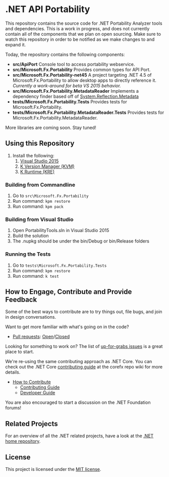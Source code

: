 # .NET API Portability

This repository contains the source code for .NET Portability Analyzer tools 
and dependencies. This is a work in progress, and does not currently contain 
all of the components that we plan on open sourcing. Make sure to watch this 
repository in order to be notified as we make changes to and expand it.

Today, the repository contains the following components:

* **src/ApiPort** Console tool to access portability webservice.
* **src/Microsoft.Fx.Portability** Provides common types for API Port.
* **src/Microsoft.Fx.Portability-net45** A project targeting .NET 4.5 of Microsoft.Fx.Portability to allow desktop apps to directly reference it.  *Currently a work-around for beta VS 2015 behavior.*
* **src/Microsoft.Fx.Portability.MetadataReader** Implements a dependency finder based off of [System.Reflection.Metadata](https://github.com/dotnet/corefx/tree/master/src/System.Reflection.Metadata)
* **tests/Microsoft.Fx.Portability.Tests** Provides tests for Microsoft.Fx.Portability.
* **tests/Microsoft.Fx.Portability.MetadataReader.Tests** Provides tests for Microsoft.Fx.Portability.MetadataReader.

More libraries are coming soon. Stay tuned!

## Using this Repository

1. Install the following:
    1. [Visual Studio 2015](http://www.visualstudio.com/en-us/downloads/visual-studio-2015-downloads-vs.aspx)
    2. [K Version Manager (KVM)](https://github.com/aspnet/home#install-the-k-version-manager-kvm)
    3. [K Runtime (KRE)](https://github.com/aspnet/home#install-the-k-runtime-environment-kre)

### Building from Commandline
1. Go to `src\Microsoft.Fx.Portability`
2. Run command: `kpm restore`
3. Run command: `kpm pack`
    
### Building from Visual Studio
1. Open PortabilityTools.sln in Visual Studio 2015
2. Build the solution
3. The .nupkg should be under the bin/Debug or bin/Release folders

### Running the Tests
1. Go to `tests\Microsoft.Fx.Portability.Tests`
2. Run command: `kpm restore`
3. Run command: `k test`

## How to Engage, Contribute and Provide Feedback

Some of the best ways to contribute are to try things out, file bugs, and join in design conversations. 

Want to get more familiar with what's going on in the code?

* [Pull requests](https://github.com/Microsoft/dotnet-apiport/pulls): [Open](https://github.com/Microsoft/dotnet-apiport/pulls?q=is%3Aopen+is%3Apr)/[Closed](https://github.com/Microsoft/dotnet-apiport/pulls?q=is%3Apr+is%3Aclosed)

Looking for something to work on? The list of [up-for-grabs issues](https://github.com/Microsoft/dotnet-apiport/issues?q=is%3Aopen+is%3Aissue) is a great place to start.

We're re-using the same contributing approach as .NET Core. You can check out the .NET Core [contributing guide][Contributing Guide] at the corefx repo wiki for more details.

* [How to Contribute][Contributing Guide]
    * [Contributing Guide][Contributing Guide]
    * [Developer Guide]

You are also encouraged to start a discussion on the .NET Foundation forums!

[Contributing Guide]: https://github.com/dotnet/corefx/wiki/Contributing
[Developer Guide]: https://github.com/dotnet/corefx/wiki/Developer-Guide

## Related Projects

For an overview of all the .NET related projects, have a look at the
[.NET home repository](https://github.com/Microsoft/dotnet).

## License

This project is licensed under the [MIT license](LICENSE).
